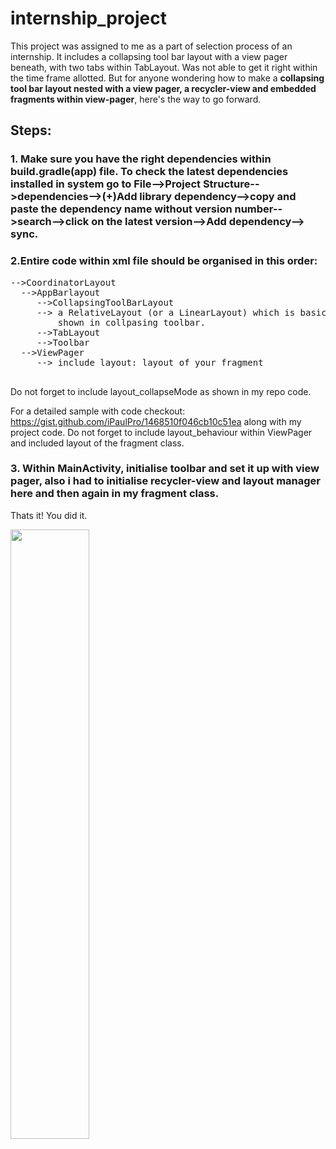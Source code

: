 # internship_project
This project was assigned to me as a part of selection process of an internship. It includes a collapsing tool bar layout
with a view pager beneath, with two tabs within TabLayout. Was not able to get it right within the time frame allotted.
But for anyone wondering how to make a **collapsing tool bar layout nested with a view pager, a recycler-view and embedded 
fragments within view-pager**, here's the way to go forward.
## Steps:
### 1. Make sure you have the right dependencies within build.gradle(app) file. To check the latest dependencies installed in system go to File-->Project Structure-->dependencies-->(+)Add library dependency-->copy and paste the dependency name without version number-->search-->click on the latest version-->Add dependency--> sync.

### 2.Entire code within xml file should be organised in this order:
<pre>
-->CoordinatorLayout 
  -->AppBarlayout
     -->CollapsingToolBarLayout
     --> a RelativeLayout (or a LinearLayout) which is basically a layout for your Collapsing toolbar i.e what is to be
         shown in collpasing toolbar.
     -->TabLayout
     -->Toolbar
  -->ViewPager
     --> include layout: layout of your fragment
     </pre>
  Do not forget to include layout_collapseMode as shown in my repo code.
 
For a detailed sample with code checkout: https://gist.github.com/iPaulPro/1468510f046cb10c51ea along with my project code.
Do not forget to include layout_behaviour within ViewPager and included layout of the fragment class.

### 3. Within MainActivity, initialise toolbar and set it up with view pager, also i had to initialise recycler-view and layout manager here and then again in my fragment class.

Thats it! You did it.


<img src="ezgif.com-crop.gif" height="50%" width="50%">

  
  
